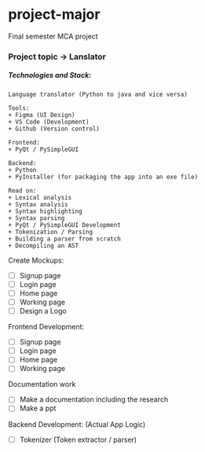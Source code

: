 # project-major
Final semester MCA project

### Project topic -> Lanslator 

##### Technologies and Stack:
```
Language translator (Python to java and vice versa)

Tools:
+ Figma (UI Design)
+ VS Code (Development)
+ Github (Version control)

Frontend:
+ PyQt / PySimpleGUI

Backend:
+ Python
+ PyInstaller (for packaging the app into an exe file)

Read on:
+ Lexical analysis
+ Syntax analysis
+ Syntax highlighting
+ Syntax parsing
+ PyQt / PySimpleGUI Development
+ Tokenization / Parsing
+ Building a parser from scratch
+ Decompiling an AST

```
Create Mockups:
- [ ] Signup page
- [ ] Login page
- [ ] Home page
- [ ] Working page
- [ ] Design a Logo

Frontend Development:
- [ ] Signup page
- [ ] Login page
- [ ] Home page
- [ ] Working page

Documentation work
- [ ] Make a documentation including the research
- [ ] Make a ppt

Backend Development: (Actual App Logic)
- [ ] Tokenizer (Token extractor / parser)
